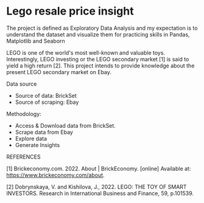 # Lego resale price insight
The project is defined as Exploratory Data Analysis and my expectation is to understand the dataset and visualize them for practicing skills in Pandas, Matplotlib and Seaborn 

LEGO is one of the world's most well-known and valuable toys. Interestingly, LEGO investing or the LEGO secondary market [1] is said to yield a high return [2]. This project intends to provide knowledge about the present LEGO secondary market on Ebay.


Data source
- Source of data: BrickSet 
- Source of scraping: Ebay



Methodology:
- Access & Download data from BrickSet.
- Scrape data from Ebay
- Explore data
- Generate Insights



REFERENCES

[1] Brickeconomy.com. 2022. About | BrickEconomy. [online] Available at: <https://www.brickeconomy.com/about>.

[2] Dobrynskaya, V. and Kishilova, J., 2022. LEGO: THE TOY OF SMART INVESTORS. Research in International Business and Finance, 59, p.101539.
